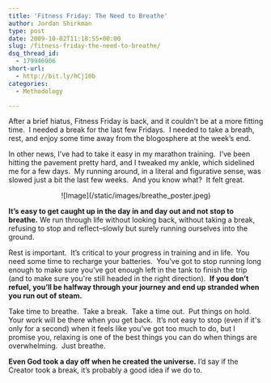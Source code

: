 ```yaml
---
title: 'Fitness Friday: The Need to Breathe'
author: Jordan Shirkman
type: post
date: 2009-10-02T11:18:55+00:00
slug: /fitness-friday-the-need-to-breathe/
dsq_thread_id:
  - 179946906
short-url:
  - http://bit.ly/hCj10b
categories:
  - Methodology

---
```

After a brief hiatus, Fitness Friday is back, and it couldn’t be at a more fitting time.  I needed a break for the last few Fridays.  I needed to take a breath, rest, and enjoy some time away from the blogosphere at the week’s end.

In other news, I’ve had to take it easy in my marathon training.  I’ve been hitting the pavement pretty hard, and I tweaked my ankle, which sidelined me for a few days.  My running around, in a literal and figurative sense, was slowed just a bit the last few weeks.  And you know what?  It felt great.

<p style="text-align:center;">
  ![Image](/static/images/breathe_poster.jpeg)
</p>

**It’s easy to get caught up in the day in and day out and not stop to breathe.** We run through life without looking back, without taking a break, refusing to stop and reflect&#8211;slowly but surely running ourselves into the ground.

Rest is important.  It’s critical to your progress in training and in life.  You need some time to recharge your batteries.  You’ve got to stop running long enough to make sure you’ve got enough left in the tank to finish the trip (and to make sure you're still headed in the right direction).  **If you don’t refuel, you’ll be halfway through your journey and end up stranded when you run out of steam.**

Take time to breathe.  Take a break.  Take a time out.  Put things on hold.  Your work will be there when you get back.  It’s not easy to stop (even if it's only for a second) when it feels like you’ve got too much to do, but I promise you, relaxing is one of the best things you can do when things are overwhelming.  Just breathe.

**Even God took a day off when he created the universe.** I’d say if the Creator took a break, it’s probably a good idea if we do to.